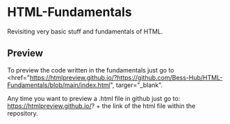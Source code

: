 # HTML-Fundamentals
Revisiting very basic stuff and fundamentals of HTML.

## Preview
To preview the code written in the fundamentals just go to <href="https://htmlpreview.github.io/?https://github.com/Bess-Hub/HTML-Fundamentals/blob/main/index.html", targer="_blank".

Any time you want to preview a .html file in github just go to:
https://htmlpreview.github.io/? + the link of the html file within the repository.

